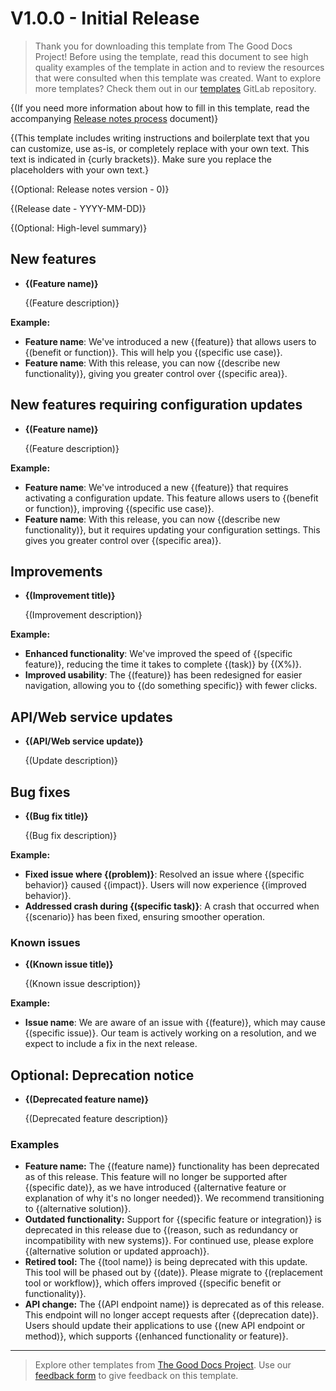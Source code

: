 # V1.0.0 - Initial Release

> Thank you for downloading this template from The Good Docs Project! Before using the template, read this document to see high quality examples of the template in action and to review the resources that were consulted when this template was created. Want to explore more templates? Check them out in our [templates](https://gitlab.com/tgdp/templates) GitLab repository.

{(If you need more information about how to fill in this template, read the accompanying [Release notes process](https://gitlab.com/tgdp/templates/-/blob/v1.2.0/release-notes/process_release-notes.md) document)}

{(This template includes writing instructions and boilerplate text that you can customize, use as-is, or completely replace with your own text. This text is indicated in {curly brackets)}. Make sure you replace the placeholders with your own text.}

{(Optional: Release notes version - 0)}

{(Release date - YYYY-MM-DD)}

{(Optional: High-level summary)}

## New features

* **{(Feature name)}**

   {(Feature description)}

**Example:**

* **Feature name**: We've introduced a new {(feature)} that allows users to {(benefit or function)}. This will help you {(specific use case)}.
* **Feature name**: With this release, you can now {(describe new functionality)}, giving you greater control over {(specific area)}.

## New features requiring configuration updates

* **{(Feature name)}**

   {(Feature description)}

**Example:**

* **Feature name**: We've introduced a new {(feature)} that requires activating a configuration update. This feature allows users to {(benefit or function)}, improving {(specific use case)}.
* **Feature name**: With this release, you can now {(describe new functionality)}, but it requires updating your configuration settings. This gives you greater control over {(specific area)}.

## Improvements

* **{(Improvement title)}**

   {(Improvement description)}

**Example:**

* **Enhanced functionality**: We've improved the speed of {(specific feature)}, reducing the time it takes to complete {(task)} by {(X%)}.
* **Improved usability**: The {(feature)} has been redesigned for easier navigation, allowing you to {(do something specific)} with fewer clicks.

## API/Web service updates

* **{(API/Web service update)}**

   {(Update description)}

## Bug fixes

* **{(Bug fix title)}**

   {(Bug fix description)}

**Example:**

* **Fixed issue where {(problem)}**: Resolved an issue where {(specific behavior)} caused {(impact)}. Users will now experience {(improved behavior)}.
* **Addressed crash during {(specific task)}**: A crash that occurred when {(scenario)} has been fixed, ensuring smoother operation.

### Known issues

* **{(Known issue title)}**

   {(Known issue description)}

**Example:**

* **Issue name**: We are aware of an issue with {(feature)}, which may cause {(specific issue)}. Our team is actively working on a resolution, and we expect to include a fix in the next release.

## Optional: Deprecation notice

* **{(Deprecated feature name)}**

   {(Deprecated feature description)}

### Examples

* **Feature name:** The {(feature name)} functionality has been deprecated as of this release. This feature will no longer be supported after {(specific date)}, as we have introduced {(alternative feature or explanation of why it's no longer needed)}. We recommend transitioning to {(alternative solution)}.
* **Outdated functionality:** Support for {(specific feature or integration)} is deprecated in this release due to {(reason, such as redundancy or incompatibility with new systems)}. For continued use, please explore {(alternative solution or updated approach)}.
* **Retired tool:** The {(tool name)} is being deprecated with this update. This tool will be phased out by {(date)}. Please migrate to {(replacement tool or workflow)}, which offers improved {(specific benefit or functionality)}.
* **API change:** The {(API endpoint name)} is deprecated as of this release. This endpoint will no longer accept requests after {(deprecation date)}. Users should update their applications to use {(new API endpoint or method)}, which supports {(enhanced functionality or feature)}.

---

> Explore other templates from [The Good Docs Project](https://gitlab.com/tgdp/templates). Use our [feedback form](https://thegooddocsproject.dev/feedback/?template=Release%20notes%20template) to give feedback on this template.
